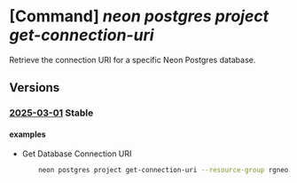 # [Command] _neon postgres project get-connection-uri_

Retrieve the connection URI for a specific Neon Postgres database.

## Versions

### [2025-03-01](/Resources/mgmt-plane/L3N1YnNjcmlwdGlvbnMve30vcmVzb3VyY2Vncm91cHMve30vcHJvdmlkZXJzL25lb24ucG9zdGdyZXMvb3JnYW5pemF0aW9ucy97fS9wcm9qZWN0cy97fS9nZXRjb25uZWN0aW9udXJp/2025-03-01.xml) **Stable**

<!-- mgmt-plane /subscriptions/{}/resourcegroups/{}/providers/neon.postgres/organizations/{}/projects/{}/getconnectionuri 2025-03-01 -->

#### examples

- Get Database Connection URI
    ```bash
        neon postgres project get-connection-uri --resource-group rgneon --organization-name test-org --project-name entity-name --project-id old-frost-16758796 --branch-id br-spring-field-a8vje3tr --database-name neondb --role-name owner_role --endpoint-id ep-purple-voice-a84wphbw --is-pooled false
    ```
